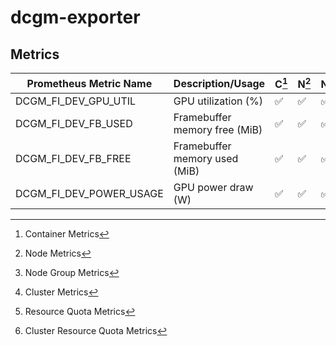 # dcgm-exporter

## Metrics

| Prometheus Metric Name                   | Description/Usage               | C[^1] | N[^2]              | NG[^3]             | Cl[^4]             | RQ[^5] | CRQ[^6] |
| ---------------------------------------- | ------------------------------- | ----- | ------------------ | ------------------ | ------------------ | ------ | ------- |
| DCGM_FI_DEV_GPU_UTIL                | GPU utilization (%) | :white_check_mark: | :white_check_mark: | :white_check_mark: | :white_check_mark: |        |         |
| DCGM_FI_DEV_FB_USED                 | Framebuffer memory free (MiB) | :white_check_mark: | :white_check_mark: | :white_check_mark: | :white_check_mark: |        |         |
| DCGM_FI_DEV_FB_FREE                 | Framebuffer memory used (MiB) | :white_check_mark: | :white_check_mark: | :white_check_mark: | :white_check_mark: |        |         |
| DCGM_FI_DEV_POWER_USAGE             | GPU power draw (W) | :white_check_mark: | :white_check_mark: | :white_check_mark: | :white_check_mark: |        |         |

[^1]: Container Metrics
[^2]: Node Metrics
[^3]: Node Group Metrics
[^4]: Cluster Metrics
[^5]: Resource Quota Metrics
[^6]: Cluster Resource Quota Metrics
